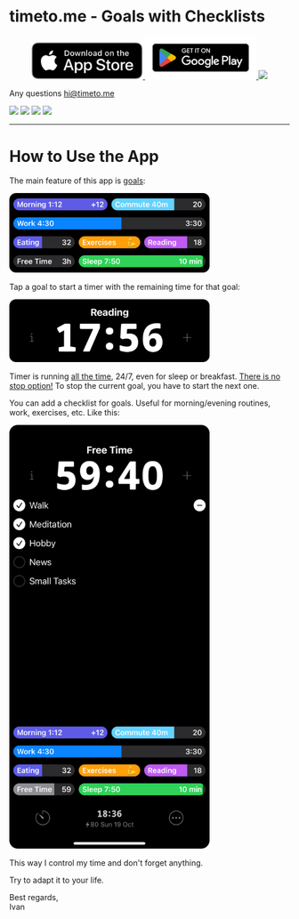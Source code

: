 # timeto.me - Goals with Checklists

<p align="center">
  <a href="https://apps.apple.com/us/app/id6448869727">
    <img src="/fastlane/metadata/android/en-US/images/storelogos/appstore.svg" width="200" />
  </a>
  <a href="https://play.google.com/store/apps/details?id=me.timeto.app">
    <img src="/fastlane/metadata/android/en-US/images/storelogos/playstore.svg" width="200" />
  </a>
  <a href="https://f-droid.org/en/packages/me.timeto.app">
    <img src="https://f-droid.org/badge/get-it-on.svg" width="200" />
  </a>
</p>


Any questions [hi@timeto.me](mailto:hi@timeto.me?subject=[GitHub]%20Feedback)

<p float="left">
  <img src="/fastlane/metadata/android/en-US/images/phoneScreenshots/3.jpg" width="200" />
  <img src="/fastlane/metadata/android/en-US/images/phoneScreenshots/2.jpg" width="200" /> 
  <img src="/fastlane/metadata/android/en-US/images/phoneScreenshots/4.jpg" width="200" />
  <img src="/fastlane/metadata/android/en-US/images/phoneScreenshots/8.jpg" width="200" />
</p>

---

# How to Use the App

The main feature of this app is <ins>goals</ins>:

<img src="/misc/readme_resources/readme_goals_github.png" width="360" />

Tap a goal to start a timer with the remaining time for that goal:

<img src="/misc/readme_resources/readme_timer_github.png" width="360" />

Timer is running <ins>all the time</ins>, 24/7, even for sleep or breakfast. <ins>There is no stop option!</ins> To stop the current goal, you have to start the next one.

You can add a checklist for goals. Useful for morning/evening routines, work, exercises, etc. Like this:

<img src="/misc/readme_resources/readme_checklist_github.png" width="360" />

This way I control my time and don't forget anything.

Try to adapt it to your life.

Best regards, <br />
Ivan
